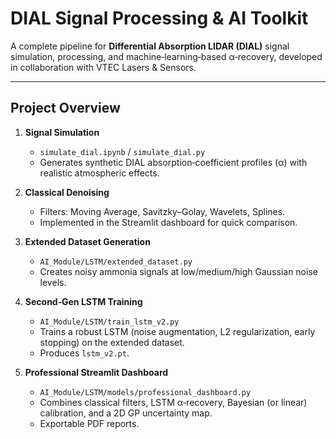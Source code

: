 
# DIAL Signal Processing & AI Toolkit

A complete pipeline for **Differential Absorption LIDAR (DIAL)** signal simulation, processing, and machine‑learning‑based α‑recovery, developed in collaboration with VTEC Lasers & Sensors.

---

##  Project Overview

1. **Signal Simulation**  
   - `simulate_dial.ipynb` / `simulate_dial.py`  
   - Generates synthetic DIAL absorption‑coefficient profiles (α) with realistic atmospheric effects.

2. **Classical Denoising**  
   - Filters: Moving Average, Savitzky–Golay, Wavelets, Splines.  
   - Implemented in the Streamlit dashboard for quick comparison.

3. **Extended Dataset Generation**  
   - `AI_Module/LSTM/extended_dataset.py`  
   - Creates noisy ammonia signals at low/medium/high Gaussian noise levels.

4. **Second‑Gen LSTM Training**  
   - `AI_Module/LSTM/train_lstm_v2.py`  
   - Trains a robust LSTM (noise augmentation, L2 regularization, early stopping) on the extended dataset.  
   - Produces `lstm_v2.pt`.

5. **Professional Streamlit Dashboard**  
   - `AI_Module/LSTM/models/professional_dashboard.py`  
   - Combines classical filters, LSTM α‑recovery, Bayesian (or linear) calibration, and a 2D GP uncertainty map.  
   - Exportable PDF reports.
